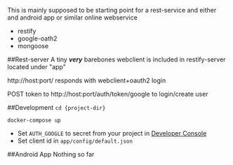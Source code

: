 This is mainly supposed to be starting point for a rest-service and either and android app or similar online webservice

* restify
* google-oath2
* mongoose

##Rest-server
A tiny ___very___ barebones webclient is included in restify-server located under "app"

http://host:port/ responds with webclient+oauth2 login

POST token to http://host:port/auth/token/google to login/create user

##Development
`cd {project-dir}` 

`docker-compose up`

* Set `AUTH_GOOGLE` to secret from your project in [Developer Console](https://console.developers.google.com)
* Set client id in `app/config/default.json`

##Android App
Nothing so far